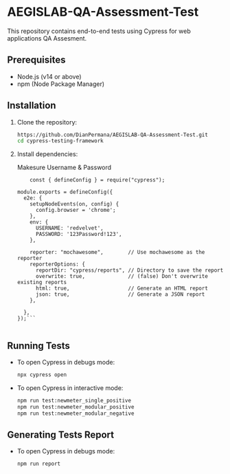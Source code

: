 # AEGISLAB-QA-Assessment-Test

This repository contains end-to-end tests using Cypress for web applications QA Assesment.

## Prerequisites

- Node.js (v14 or above)
- npm (Node Package Manager)

## Installation

1. Clone the repository:
    ```bash
    https://github.com/DianPermana/AEGISLAB-QA-Assessment-Test.git
    cd cypress-testing-framework
    ```

2. Install dependencies:
    
    Makesure Username & Password
    ```
        const { defineConfig } = require("cypress");
    
    module.exports = defineConfig({
      e2e: {
        setupNodeEvents(on, config) {
          config.browser = 'chrome';
        },
        env: {
          USERNAME: 'redvelvet',
          PASSWORD: '123Password!123',
        },
        
        reporter: "mochawesome",        // Use mochawesome as the reporter
        reporterOptions: {
          reportDir: "cypress/reports", // Directory to save the report
          overwrite: true,              // (false) Don't overwrite existing reports
          html: true,                   // Generate an HTML report
          json: true,                   // Generate a JSON report
        },
        
      },
    });```


## Running Tests

- To open Cypress in debugs mode:
    ```bash
    npx cypress open
    ```

    
- To open Cypress in interactive mode:
    ```bash
    npm run test:newmeter_single_positive
    npm run test:newmeter_modular_positive
    npm run test:newmeter_modular_negative
    ```

## Generating Tests Report
- To open Cypress in debugs mode:
    ```bash
    npm run report
    ```

